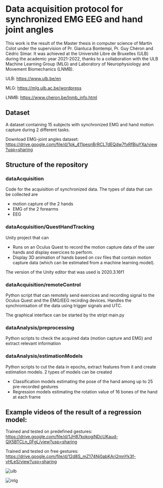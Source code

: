 # Data acquisition protocol for synchronized EMG EEG and hand joint angles
This work is the result of the Master thesis in computer science of Martin Colot under the supervision of Pr. Gianluca Bontempi, Pr. Guy Chéron and Cédric Simar. It was achieved at the Université Libre de Bruxelles (ULB) during the academic year 2021-2022, thanks to a collaboration with the ULB Machine Learning Group (MLG) and Laboratory of Neurophysiology and Movement Biomechanics (LNMB).

ULB: https://www.ulb.be/en

MLG: https://mlg.ulb.ac.be/wordpress

LNMB: https://www.cheron.be/lnmb_info.html

## Dataset

A dataset containing 15 subjects with synchronized EMG and hand motion capture during 2 different tasks.

Download EMG-joint angles dataset: https://drive.google.com/file/d/1pk_411pesnBrRCL7dEQdw7fxRfBiuYXa/view?usp=sharing

## Structure of the repository

### dataAcquisition
Code for the acquisition of synchronized data. The types of data that can be collected are
- motion capture of the 2 hands
- EMG of the 2 forearms
- EEG

### dataAcquisition/QuestHandTracking
Unity project that can
- Runs on an Oculus Quest to record the motion capture data of the user hands and display exercices to perform.
- Display 3D animation of hands based on csv files that contain motion capture data (which can be estimated from a machine learning model).

The version of the Unity editor that was used is 2020.3.16f1

### dataAcquisition/remoteControl
Python script that can remotely send exercices and recording signal to the Oculus Quest and the EMG/EEG recirding devices.
Handles the synchronisation of the data using trigger signals and UTC.

The graphical interface can be started by the stript main.py



### dataAnalysis/preprocessing
Python scripts to check the acquired data (motion capture and EMG) and extract relevant information

### dataAnalysis/estimationModels
Python scripts to cut the data in epochs, extract features from it and create estimation models.
2 types of models can be created
- Classification models estimating the pose of the hand among up to 25 pre-recorded gestures
- Regression models estimating the rotation value of 16 bones of the hand at each frame



## Example videos of the result of a regression model:
Trained and tested on predefined gestures: 
https://drive.google.com/file/d/1JH87kokogjNDcUKaud-QX5BTCLn_0FgL/view?usp=sharing

Trained and tested on free gestures: 
https://drive.google.com/file/d/12d8S_mZ174Nj0abKAri2mnYk3f-vHLeS/view?usp=sharing





![ulb](https://www.ulb.be/uas/ulbout/LOGO/Logo-ULB.svg)

![mlg](https://mlg.ulb.ac.be/wordpress/wp-content/uploads/2018/05/MLG-oldQ256.png)




















